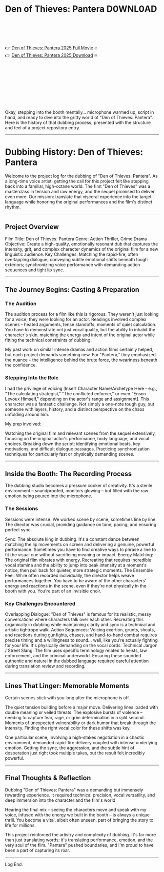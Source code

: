 # Den of Thieves: Pantera D0WNL0AD

<br><br><br><br>


👉 <a href="https://Jack-soltheosmitsis1971.github.io/dkuhdspsvy/">Den of Thieves: Pantera 2025 Full Movie</a> 🔥
<br>
👉 <a href="https://Jack-soltheosmitsis1971.github.io/dkuhdspsvy/">Den of Thieves: Pantera 2025 Download</a> 🔥


<br><br><br><br><br><br><br><br>


Okay, stepping into the booth mentally... microphone warmed up, script in hand, and ready to dive into the gritty world of "Den of Thieves: Pantera". Here is the history of that dubbing process, presented with the structure and feel of a project repository entry.

---

# Dubbing History: Den of Thieves: Pantera

Welcome to the project log for the dubbing of "Den of Thieves: Pantera". As a long-time voice artist, getting the call for this project felt like stepping back into a familiar, high-octane world. The first "Den of Thieves" was a masterclass in tension and raw energy, and the sequel promised to deliver even more. Our mission: translate that visceral experience into the target language while honoring the original performances and the film's distinct rhythm.

---

## Project Overview

   Film Title: Den of Thieves: Pantera
   Genre: Action Thriller, Crime Drama
   Objective: Create a high-quality, emotionally resonant dub that captures the intensity, grit, and complex character dynamics of the original film for a new linguistic audience.
   Key Challenges: Matching the rapid-fire, often overlapping dialogue; conveying subtle emotional shifts beneath tough exteriors; synchronizing voice performance with demanding action sequences and tight lip sync.

---

## The Journey Begins: Casting & Preparation

### The Audition

The audition process for a film like this is rigorous. They weren't just looking for a voice; they were looking for an actor. Readings involved complex scenes – heated arguments, tense standoffs, moments of quiet calculation. You have to demonstrate not just vocal quality, but the ability to inhabit the character's skin, matching the energy and intent of the original actor while fitting the technical constraints of dubbing.

My past work on similar intense dramas and action films certainly helped, but each project demands something new. For "Pantera," they emphasized the nuance – the intelligence behind the brute force, the weariness beneath the confidence.

### Stepping Into the Role

I had the privilege of voicing [Insert Character Name/Archetype Here - e.g., "The calculating strategist," "The conflicted enforcer," or even "Enson Levoux Himself," depending on the actor's range and assignment]. This character was a fantastic challenge. Not simply a one-note tough guy, but someone with layers, history, and a distinct perspective on the chaos unfolding around him.

My prep involved:

   Watching the original film and relevant scenes from the sequel extensively, focusing on the original actor's performance, body language, and vocal choices.
   Breaking down the script: identifying emotional beats, key motivations, and difficult dialogue passages.
   Practicing synchronization techniques for particularly fast or physically demanding scenes.

---

## Inside the Booth: The Recording Process

The dubbing studio becomes a pressure cooker of creativity. It's a sterile environment – soundproofed, monitors glowing – but filled with the raw emotion being poured into the microphone.

### The Sessions

Sessions were intense. We worked scene by scene, sometimes line by line. The director was crucial, providing guidance on tone, pacing, and ensuring perfect sync.

   Sync: The absolute king in dubbing. It's a constant dance between matching the lip movements on screen and delivering a genuine, powerful performance. Sometimes you have to find creative ways to phrase a line to fit the visual cue without sacrificing meaning or impact.
   Energy Matching: The original film vibrates with energy. Recreating that requires incredible vocal stamina and the ability to jump into peak intensity at a moment's notice, then pull back for quieter, more strategic moments.
   The Ensemble Feel: While often recorded individually, the director helps weave performances together. You have to be aware of the other characters' energy and reactions in the scene, even if they're not physically in the booth with you. You're part of an invisible choir.

### Key Challenges Encountered

   Overlapping Dialogue: "Den of Thieves" is famous for its realistic, messy conversations where characters talk over each other. Recreating this organically in dubbing while maintaining clarity and sync is a technical and artistic tightrope walk.
   Action Sequences: Voicing exertion, grunts, shouts, and reactions during gunfights, chases, and hand-to-hand combat requires precise timing and a willingness to sound... well, like you're actually fighting for your life. It's physically demanding on the vocal cords.
   Technical Jargon / Street Slang: The film uses specific terminology related to heists, law enforcement, and the criminal underworld. Ensuring these sounded authentic and natural in the dubbed language required careful attention during translation review and recording.

---

## Lines That Linger: Memorable Moments

Certain scenes stick with you long after the microphone is off.

   The quiet tension building before a major move. Delivering lines loaded with double meaning or veiled threats.
   The explosive bursts of violence – needing to capture fear, rage, or grim determination in a split second.
   Moments of unexpected vulnerability or dark humor that break through the intensity. Finding the right vocal color for these shifts was key.

One particular scene, involving a high-stakes negotiation in a chaotic environment, demanded rapid-fire delivery coupled with intense underlying emotion. Getting the sync, the aggression, and the subtle hint of desperation just right took multiple takes, but the result felt incredibly powerful.

---

## Final Thoughts & Reflection

Dubbing "Den of Thieves: Pantera" was a demanding but immensely rewarding experience. It required technical precision, vocal versatility, and deep immersion into the character and the film's world.

Hearing the final mix – seeing the characters move and speak with my voice, infused with the energy we built in the booth – is always a unique thrill. You become a vital, albeit often unseen, part of bringing the story to life for millions.

This project reinforced the artistry and complexity of dubbing. It's far more than just translating words; it's translating performance, emotion, and the very soul of the film. "Pantera" pushed boundaries, and I'm proud to have been a part of capturing its roar.

---

Log End.

